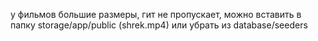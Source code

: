 у фильмов большие размеры, гит не пропускает, можно вставить в папку storage/app/public (shrek.mp4) или убрать из database/seeders